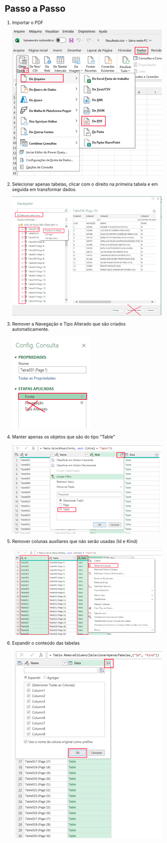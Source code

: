 # Passo a Passo

1. Importar o PDF

    ![](img/0005.png)

2. Selecionar apenas tabelas, clicar com o direito na primeira tabela e em seguida em transformar dados.

    ![](img/0006.png)

3. Remover a Navegação e Tipo Alterado que são criados automaticamente.
  
    ![](img/0007.png)

4. Manter apenas os objetos que são do tipo "Table"

    ![](img/0008.png)


5. Remover colunas auxiliares que não serão usadas (Id e Kind)

    ![](img/0009.png)


6. Expandir o conteúdo das tabelas

    ![](img/0010.png)